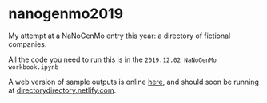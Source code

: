 # nanogenmo2019

My attempt at a NaNoGenMo entry this year: a directory of fictional companies.

All the code you need to run this is in the `2019.12.02 NaNoGenMo workbook.ipynb`

A web version of sample outputs is online [here](https://github.com/olliepalmer/directorydirectory), and should soon be running at [directorydirectory.netlify.com](https://directorydirectory.netlify.com).

